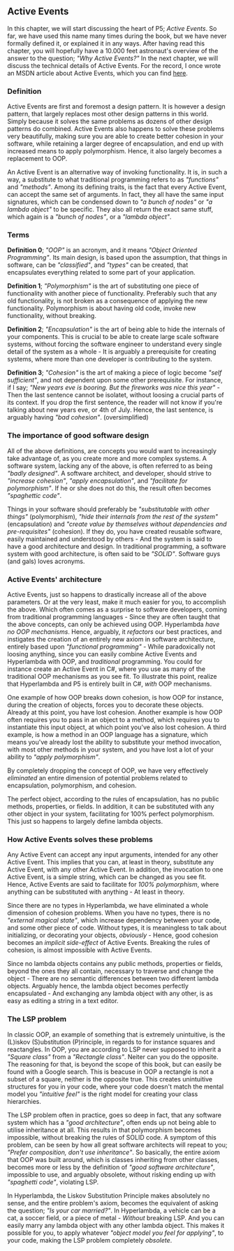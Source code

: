 ## Active Events

In this chapter, we will start discussing the heart of P5; *Active Events*. So far, we have used this name many times during the book, 
but we have never formally defined it, or explained it in any ways. After having read this chapter, you will hopefully have a 10.000 feet 
astronaut's overview of the answer to the question; *"Why Active Events?"* In the next chapter, we will discuss the technical details 
of Active Events. For the record, I once wrote an MSDN article about Active Events, which you can 
find [here](https://msdn.microsoft.com/en-us/magazine/mt795187). 

### Definition

Active Events are first and foremost a design pattern. It is however a design pattern, that largely replaces most other design patterns 
in this world. Simply because it solves the same problems as dozens of other design patterns do combined. Active Events also happens 
to solve these problems very beautifully, making sure you are able to create better cohesion in your software, while 
retaining a larger degree of encapsulation, and end up with increased means to apply polymorphism. Hence, it also largely becomes a 
replacement to OOP.

An Active Event is an alternative way of invoking functionality. It is, in such a way, a substitute to what traditional programming 
refers to as *"functions"* and *"methods"*. Among its defining traits, is the fact that every Active Event, can accept the same set 
of arguments. In fact, they all have the same input signatures, which can be condensed down to *"a bunch of nodes"* or *"a lambda object"* 
to be specific. They also all return the exact same stuff, which again is a _"bunch of nodes"_, or a *"lambda object"*.

### Terms

**Definition 0**; *"OOP"* is an acronym, and it means *"Object Oriented Programming"*. Its main design, is based upon the assumption, 
that things in software, can be *"classified"*, and *"types"* can be created, that encapsulates everything related to some part of your 
application.

**Definition 1**; *"Polymorphism"* is the art of substituting one piece of functionality with another piece of functionality. Preferably 
such that any old functionality, is not broken as a consequence of applying the new functionality. Polymorphism is about having old code, 
invoke new functionality, without breaking.

**Definition 2**; *"Encapsulation"* is the art of being able to hide the internals of your components. This is crucial to be able to 
create large scale software systems, without forcing the software engineer to understand every single detail of the system as a whole - 
It is arguably a prerequisite for creating systems, where more than one developer is contributing to the system.

**Definition 3**; *"Cohesion"* is the art of making a piece of logic become *"self sufficient"*, and not dependent upon some other 
prerequisite. For instance, if I say; *"New years eve is booring. But the fireworks was nice this year"* - Then the last sentence 
cannot be isolatet, without loosing a crucial parts of its context. If you drop the first sentence, the reader will not know if 
you're talking about new years eve, or 4th of July. Hence, the last sentence, is arguably having *"bad cohesion"*. (oversimplified)

### The importance of good software design

All of the above definitions, are concepts you would want to increasingly take advantage of, as you create more and more complex systems. A software 
system, lacking any of the above, is often referred to as being *"badly designed"*. A software architect, and developer, should strive 
to *"increase cohesion"*, *"apply encapsulation"*, and *"facilitate for polymorphism"*. If he or she does not do this, the result 
often becomes *"spaghettic code"*.

Things in your software should preferably be *"substitutable with other things"* (polymorphism), *"hide their internals from the rest of the system"* 
(encapsulation) and *"create value by themselves without dependencies and pre-requisites"* (cohesion). If they do, you have created 
reusable software, easily maintained and understood by others - And the system is said to have a good architecture and design. In 
traditional programming, a software system with good architecture, is often said to be _"SOLID"_. Software guys (and gals) loves acronyms.

### Active Events' architecture

Active Events, just so happens to drastically increase all of the above parameters. Or at the very least, make it much easier for you, 
to accomplish the above. Which often comes as a surprise to software developers, coming from traditional programming languages - Since 
they are often taught that the above concepts, can only be achieved using OOP. Hyperlambda *have no OOP mechanisms*. Hence, arguably, 
it *refactors* our best practices, and instigates the creation of an entirely new axiom in software architecture, entirely based upon
_"functional programming"_ - While paradoxically not loosing anything, since you can easily combine Active Events and Hyperlambda with OOP, 
and *traditional* programming. You could for instance create an Active Event in C#, where you use as many of the traditional OOP mechanisms 
as you see fit. To illustrate this point, realize that Hyperlambda and P5 is entirely built in C#, _with_ OOP mechanisms.

One example of how OOP breaks down cohesion, is how OOP for instance, during the creation of objects, forces you to decorate these objects. 
Already at this point, you have lost cohesion. Another example is how OOP often requires you to pass in an object to a method, which 
requires you to instantiate this input object, at which point you've also lost cohesion. A third example, is how a method in an OOP 
language has a signature, which means you've already lost the ability to substitute your method invocation, with most other methods in 
your system, and you have lost a lot of your ability to *"apply polymorphism"*.

By completely dropping the concept of OOP, we have very effectively *eliminated* an entire dimension of potential problems related to 
encapsulation, polymorphism, and cohesion.

The perfect object, according to the rules of encapsulation, has no public methods, properties, or fields. In addition, it can be 
substituted with any other object in your system, facilitating for 100% perfect polymorphism. This just so happens to largely define 
lambda objects.

### How Active Events solves these problems

Any Active Event can accept any input arguments, intended for any other Active Event. This implies that you can, at least in theory, 
substitute any Active Event, with any other Active Event. In addition, the invocation to one Active Event, is a simple string, which 
can be changed as you see fit. Hence, Active Events are said to facilitate for *100% polymorphism*, where anything can be substituted 
with anything - At least in theory.

Since there are no types in Hyperlambda, we have eliminated a whole dimension of cohesion problems. When you have no types, there is 
no *"external magical state"*, which increase dependency between your code, and some other piece of code. Without types, it is 
meaningless to talk about initializing, or decorating your objects, *obviously* - Hence, good cohesion becomes an *implicit side-effect* 
of Active Events. Breaking the rules of cohesion, is almost impossible with Active Events.

Since no lambda objects contains any public methods, properties or fields, beyond the ones they all contain, necessary to traverse 
and change the object - There are no semantic differences between two different lambda objects. Arguably hence, the lambda object 
becomes perfectly encapsulated - And exchanging any lambda object with any other, is as easy as editing a string in a text editor.

### The LSP problem

In classic OOP, an example of something that is extremely unintuitive, is the (L)iskov (S)ubstitution (P)rinciple, in regards to 
for instance squares and reactangles. In OOP, you are according to LSP never supposed to inherit a *"Square class"* from a *"Rectangle class"*. 
Neiter can you do the opposite. The reasoning for that, is beyond the scope of this book, but can easily be found with a Google search. 
This is beacuse in OOP a rectangle is not a subset of a square, neither is the opposite true. This creates unintuitive structures 
for you in your code, where your code doesn't match the mental model you *"intuitive feel"* is the right model for creating your 
class hierarchies.

The LSP problem often in practice, goes so deep in fact, that any software system which has a *"good architecture"*, often ends 
up not being able to utilise inheritance at all. This results in that polymorphism becomes impossible, without breaking the rules 
of SOLID code. A symptom of this problem, can be seen by how all great software architects will repeat to 
you; *"Prefer composition, don't use inheritance"*. So basically, the entire axiom that OOP was built around, which is classes 
inheriting from other classes, becomes more or less by the definition of *"good software architecture"*, impossible to use, and 
arguably obsolete, without risking ending up with *"spaghetti code"*, violating LSP.

In Hyperlambda, the Liskov Substitution Principle makes absolutely no sense, and the entire problem's axiom, becomes the equivalent 
of asking the question; *"Is your car married?"*. In Hyperlambda, a vehicle can be a cat, a soccer field, or a piece of metal - _Without_ 
breaking LSP. And you can easily marry any lambda object with any other lambda object. This makes it possible for you, to apply 
whatever *"object model you feel for applying"*, to your code, making the LSP problem completely *obsolete*.
